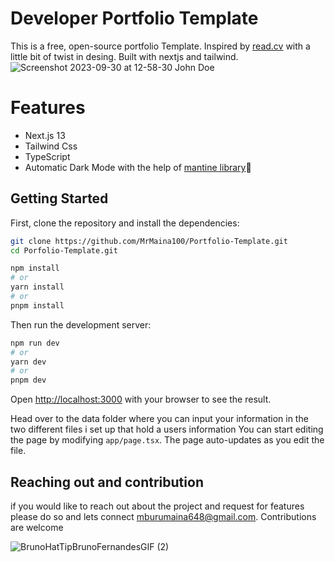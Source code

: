 # Developer Portfolio Template

This is a free, open-source portfolio Template. Inspired by [read.cv](https://read.cv/) with a little bit of twist in desing. Built with nextjs and tailwind.
![Screenshot 2023-09-30 at 12-58-30 John Doe](https://github.com/MrMaina100/Portfolio-Template/assets/91890976/7605d886-a244-42a2-9995-8927a146e119)

# Features
- Next.js 13
- Tailwind Css
- TypeScript
- Automatic Dark Mode with the help of [mantine library](https://mantine.dev/)💙

## Getting Started
First, clone the repository and install the dependencies:

```bash
git clone https://github.com/MrMaina100/Portfolio-Template.git
cd Porfolio-Template.git

npm install
# or
yarn install
# or
pnpm install

```

Then run the development server:

```bash
npm run dev
# or
yarn dev
# or
pnpm dev
```
Open [http://localhost:3000](http://localhost:3000) with your browser to see the result.

Head over to the data folder where you can input your information in the two different files i set up that hold a users information
You can start editing the page by modifying `app/page.tsx`. The page auto-updates as you edit the file.

## Reaching out and contribution 
if you would like to reach out about the project and request for features please do so and lets connect  mburumaina648@gmail.com. Contributions are welcome

![BrunoHatTipBrunoFernandesGIF (2)](https://github.com/MrMaina100/Portfolio-Template/assets/91890976/89beb64f-808f-41b2-8bd5-9c72ed87d51d)

